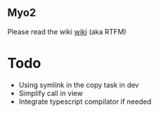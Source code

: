 Myo2 
---------



Please read the wiki [wiki](https://gitlab.mind-lab.eu/ndrx/myo2/wikis/pages) (aka RTFM)



# Todo

- Using symlink in the copy task in dev
- Simplify call in view
- Integrate typescript compilator if needed